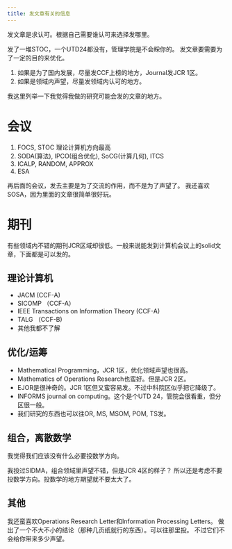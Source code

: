 ```yaml
---
title: 发文章有关的信息
---
```


发文章是求认可。根据自己需要谁认可来选择发哪里。

发了一堆STOC，一个UTD24都没有，管理学院是不会睬你的。
发文章要需要为了一定的目的来优化。

1. 如果是为了国内发展，尽量发CCF上榜的地方，Journal发JCR 1区。
2. 如果是领域内声望，尽量发领域内认可的地方。

我这里列举一下我觉得我做的研究可能会发的文章的地方。

# 会议

 1. FOCS, STOC 理论计算机方向最高
 2. SODA(算法), IPCO(组合优化), SoCG(计算几何), ITCS
 3. ICALP, RANDOM, APPROX
 4. ESA

再后面的会议，发去主要是为了交流的作用，而不是为了声望了。
我还喜欢SOSA，因为里面的文章很简单很好玩。

# 期刊

有些领域内不错的期刊JCR区域却很低。一般来说能发到计算机会议上的solid文章，下面都是可以发的。

## 理论计算机

 - JACM (CCF-A)
 - SICOMP （CCF-A）
 - IEEE Transactions on Information Theory (CCF-A)
 - TALG （CCF-B)
 - 其他我都不了解

## 优化/运筹

  - Mathematical Programming，JCR 1区，优化领域声望也很高。
  - Mathematics of Operations Research也蛮好。但是JCR 2区。
  - EJOR是很神奇的。JCR 1区但又蛮容易发。不过中科院区似乎把它降级了。
  - INFORMS journal on computing。这个是个UTD 24，管院会很看重，但分区很一般。
  - 我们研究的东西也可以往OR, MS, MSOM, POM, TS发。

## 组合，离散数学

我觉得我们应该没有什么必要投数学方向。

我投过SIDMA，组合领域里声望不错，但是JCR 4区的样子？
所以还是考虑不要投数学方向。投数学的地方期望就不要太大了。


## 其他

我还蛮喜欢Operations Research Letter和Information Processing Letters。
做出了一个不大不小的结论（那种几页纸就行的东西）。可以往那里投。
不过它们不会给你带来多少声望。